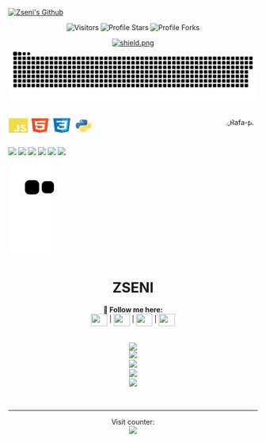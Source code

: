 <a href="https://discord.gg/SXng95f" target="_blank"> <img src="https://i.imgur.com/PWGKipI.jpg" alt="Zseni's Github"/></a>

<p align="center">
  <img src="https://gpvc.arturio.dev/Zseni51" alt="Visitors"></a>
  <img src="https://img.shields.io/badge/dynamic/json?&label=Total%20Stars&color=bb2527&style=flat&style=for-the-badge&query=%24.stars&url=https://api.github-star-counter.workers.dev/user/Zseni51" alt="Profile Stars"></a>
  <img src="https://img.shields.io/badge/dynamic/json?&label=Total%20Forks&color=bb2527&style=flat&style=for-the-badge&query=%24.forks&url=https://api.github-star-counter.workers.dev/user/Zseni51" alt="Profile Forks"></a>

<p align="center">
  <a href="https://discord.gg/SXng95f" target="_blank">
    <img src="https://discordapp.com/api/guilds/420513434996572191/widget.png?style=shield" alt="shield.png"></a>

<a href="https://dsc.gg/astraadev" target="_blank">
  <img src="https://github.com/Zseni51/Zseni51/blob/output/github-contribution-grid-snake.svg" alt="snake"></a>

  
  
<div style="display: inline_block"><br>
  <img align="center" alt="Rafa-Js" height="30" width="40" src="https://raw.githubusercontent.com/devicons/devicon/master/icons/javascript/javascript-plain.svg">
  <img align="center" alt="Rafa-HTML" height="30" width="40" src="https://raw.githubusercontent.com/devicons/devicon/master/icons/html5/html5-original.svg">
  <img align="center" alt="Rafa-CSS" height="30" width="40" src="https://raw.githubusercontent.com/devicons/devicon/master/icons/css3/css3-original.svg">
  <img align="center" alt="Rafa-Python" height="30" width="40" src="https://raw.githubusercontent.com/devicons/devicon/master/icons/python/python-original.svg">
  <img align="right" alt="Rafa-pic" height="150" style="border-radius:50px;" src="https://media.discordapp.net/attachments/639956127056134178/890373478988013628/Publicacoes_Instagram_1_1.png?width=676&height=676">
</div>
  
  ##
 
<div> 
  <a href="https://www.youtube.com/channel/UC_-uuuZbY0AAt9CViNzvc-Q" target="_blank"><img src="https://img.shields.io/badge/YouTube-FF0000?style=for-the-badge&logo=youtube&logoColor=white" target="_blank"></a>
  <a href="https://instagram.com/rafaballerini" target="_blank"><img src="https://img.shields.io/badge/-Instagram-%23E4405F?style=for-the-badge&logo=instagram&logoColor=white" target="_blank"></a>
 	<a href="https://www.twitch.tv/rafaballerinii" target="_blank"><img src="https://img.shields.io/badge/Twitch-9146FF?style=for-the-badge&logo=twitch&logoColor=white" target="_blank"></a>
 <a href="https://discord.gg/wagxzStdcR" target="_blank"><img src="https://img.shields.io/badge/Discord-7289DA?style=for-the-badge&logo=discord&logoColor=white" target="_blank"></a> 
  <a href = "mailto:contatorafaballerini@gmail.com"><img src="https://img.shields.io/badge/-Gmail-%23333?style=for-the-badge&logo=gmail&logoColor=white" target="_blank"></a>
  <a href="https://www.linkedin.com/in/rafaella-ballerini-45875016a" target="_blank"><img src="https://img.shields.io/badge/-LinkedIn-%230077B5?style=for-the-badge&logo=linkedin&logoColor=white" target="_blank"></a> 
 
  ![Snake animation](https://github.com/rafaballerini/rafaballerini/blob/output/github-contribution-grid-snake.svg)
 
</div>









  
  
  
  
<h1 align="center">ZSENI</h1>
<p align="center">
  <b>🖤 Follow me here:</b><br>
  <a href="https://twitter.com/zseni10">
    <img align="center" src="https://raw.githubusercontent.com/Zseni-Verified/Zseni-Verified/main/Images/twitter.svg" height="25" width="33"/></a> |
  <a href="http://bit.ly/Zseni-Youtube">
    <img align="center" src="https://raw.githubusercontent.com/Zseni-Verified/Zseni-Verified/main/Images/youtube.svg" height="25" width="33"/></a> |
  <a href="https://discord.gg/SXng95f">
    <img align="center" src="https://raw.githubusercontent.com/Zseni-Verified/Zseni-Verified/main/Images/discord.svg" height="25" width="33"/></a> |
  <a href="https://github.com/Zseni-Verified">
    <img align="center" src="https://raw.githubusercontent.com/Zseni-Verified/Zseni-Verified/main/Images/GitHub%20(2).svg" height="25" width="33"/></a>
  <br><br>
</p>


<p align="center"> 
  <a href="https://discord.com/users/464457105521508354">
      <img align="center" src="https://lanyard-profile-readme.vercel.app/api/416508283528937472?bg=0d1117&animated=true"/></a>
  <br> <img src="https://github-readme-streak-stats.herokuapp.com/?user=Nubet&theme=black-ice&hide_border=true&stroke=0000&background=060A0CD0"> </b>
  <br> <img src="https://github-readme-stats.vercel.app/api?username=zseni-verified&show_icons=true&count_private=true&theme=react&hide_border=true&bg_color=0D1117"> </b>
  <br> <img src="https://github-readme-stats.vercel.app/api/top-langs/?username=zseni-verified&langs_count=8&count_private=true&layout=compact&theme=react&hide_border=true&bg_color=0D1117"> </b>
  <br> <img src="https://activity-graph.herokuapp.com/graph?username=zseni-verified&bg_color=0D1117&color=5BCDEC&line=5BCDEC&point=FFFFFF&hide_border=true"> </b>
</p>
                   
<p>&nbsp;</p>

---

<p align="center"> 
  Visit counter:<br>
  <img src="https://profile-counter.glitch.me/Zseni-Verified/count.svg" />
</p>

